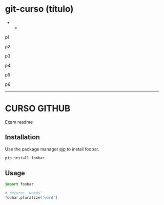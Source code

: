 # git-curso (título)
- -
p1

p2

p3

p4

p5

p6

-----


# CURSO GITHUB

Exam readme

## Installation

Use the package manager [pip](https://pip.pypa.io/en/stable/) to install foobar.

```bash
pip install foobar
```

## Usage

```python
import foobar

# returns 'words'
foobar.pluralize('word')

